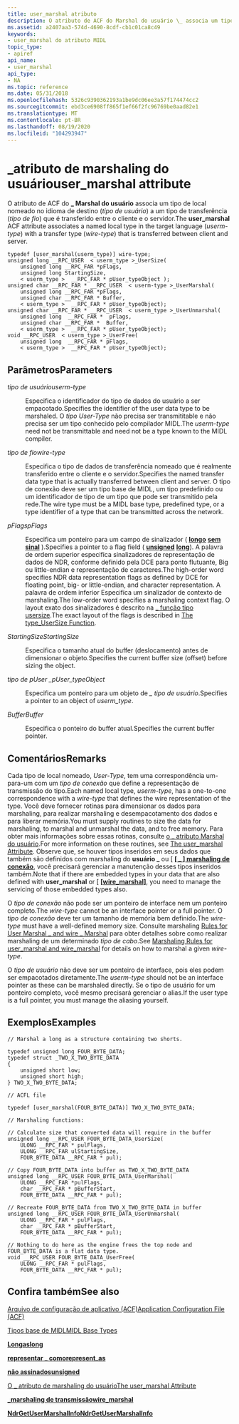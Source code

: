 ```yaml
---
title: user_marshal atributo
description: O atributo de ACF do Marshal do usuário \_ associa um tipo de local nomeado no idioma de destino (tipo de usuário) a um tipo de transferência (tipo de fio) que é transferido entre o cliente e o servidor.
ms.assetid: a2407aa3-574d-4690-8cdf-cb1c01ca8c49
keywords:
- user_marshal do atributo MIDL
topic_type:
- apiref
api_name:
- user_marshal
api_type:
- NA
ms.topic: reference
ms.date: 05/31/2018
ms.openlocfilehash: 5326c9390362193a1be9dc06ee3a57f174474cc2
ms.sourcegitcommit: ebd3ce6908ff865f1ef66f2fc96769be0aad82e1
ms.translationtype: MT
ms.contentlocale: pt-BR
ms.lasthandoff: 08/19/2020
ms.locfileid: "104293947"
---
```

# <a name="user_marshal-attribute"></a><span data-ttu-id="ac83f-104">\_atributo de marshaling do usuário</span><span class="sxs-lookup"><span data-stu-id="ac83f-104">user\_marshal attribute</span></span>

<span data-ttu-id="ac83f-105">O atributo de ACF do **\_ Marshal do usuário** associa um tipo de local nomeado no idioma de destino (*tipo de usuário*) a um tipo de transferência (*tipo de fio*) que é transferido entre o cliente e o servidor.</span><span class="sxs-lookup"><span data-stu-id="ac83f-105">The **user\_marshal** ACF attribute associates a named local type in the target language (*userm-type*) with a transfer type (*wire-type*) that is transferred between client and server.</span></span>

``` syntax
typedef [user_marshal(userm_type)] wire-type; 
unsigned long __RPC_USER  < userm_type >_UserSize(
    unsigned long __RPC_FAR *pFlags,
    unsigned long StartingSize,
    < userm_type >  __RPC_FAR * pUser_typeObject );
unsigned char __RPC_FAR * __RPC_USER  < userm-type >_UserMarshal(
    unsigned long __RPC_FAR *pFlags,
    unsigned char __RPC_FAR * Buffer,
    < userm_type >  __RPC_FAR * pUser_typeObject);
unsigned char __RPC_FAR * __RPC_USER  < userm_type >_UserUnmarshal(
    unsigned long  __RPC_FAR *  pFlags,
    unsigned char __RPC_FAR *  Buffer,
    < userm_type >  __RPC_FAR * pUser_typeObject);
void __RPC_USER  < userm_type >_UserFree(
    unsigned long  __RPC_FAR * pFlags,
    < userm_type >  __RPC_FAR * pUser_typeObject);
```

## <a name="parameters"></a><span data-ttu-id="ac83f-106">Parâmetros</span><span class="sxs-lookup"><span data-stu-id="ac83f-106">Parameters</span></span>

<dl> <dt>

<span data-ttu-id="ac83f-107">*tipo de usuário*</span><span class="sxs-lookup"><span data-stu-id="ac83f-107">*userm-type*</span></span> 
</dt> <dd>

<span data-ttu-id="ac83f-108">Especifica o identificador do tipo de dados do usuário a ser empacotado.</span><span class="sxs-lookup"><span data-stu-id="ac83f-108">Specifies the identifier of the user data type to be marshaled.</span></span> <span data-ttu-id="ac83f-109">O *tipo User-Type* não precisa ser transmititable e não precisa ser um tipo conhecido pelo compilador MIDL.</span><span class="sxs-lookup"><span data-stu-id="ac83f-109">The *userm-type* need not be transmittable and need not be a type known to the MIDL compiler.</span></span>

</dd> <dt>

<span data-ttu-id="ac83f-110">*tipo de fio*</span><span class="sxs-lookup"><span data-stu-id="ac83f-110">*wire-type*</span></span> 
</dt> <dd>

<span data-ttu-id="ac83f-111">Especifica o tipo de dados de transferência nomeado que é realmente transferido entre o cliente e o servidor.</span><span class="sxs-lookup"><span data-stu-id="ac83f-111">Specifies the named transfer data type that is actually transferred between client and server.</span></span> <span data-ttu-id="ac83f-112">O tipo de conexão deve ser um tipo base de MIDL, um tipo predefinido ou um identificador de tipo de um tipo que pode ser transmitido pela rede.</span><span class="sxs-lookup"><span data-stu-id="ac83f-112">The wire type must be a MIDL base type, predefined type, or a type identifier of a type that can be transmitted across the network.</span></span>

</dd> <dt>

<span data-ttu-id="ac83f-113">*pFlags*</span><span class="sxs-lookup"><span data-stu-id="ac83f-113">*pFlags*</span></span> 
</dt> <dd>

<span data-ttu-id="ac83f-114">Especifica um ponteiro para um campo de sinalizador ( [**longo**](long.md) [**sem sinal**](unsigned.md) ).</span><span class="sxs-lookup"><span data-stu-id="ac83f-114">Specifies a pointer to a flag field ( [**unsigned**](unsigned.md) [**long**](long.md)).</span></span> <span data-ttu-id="ac83f-115">A palavra de ordem superior especifica sinalizadores de representação de dados de NDR, conforme definido pela DCE para ponto flutuante, Big ou little-endian e representação de caracteres.</span><span class="sxs-lookup"><span data-stu-id="ac83f-115">The high-order word specifies NDR data representation flags as defined by DCE for floating point, big- or little-endian, and character representation.</span></span> <span data-ttu-id="ac83f-116">A palavra de ordem inferior Especifica um sinalizador de contexto de marshaling.</span><span class="sxs-lookup"><span data-stu-id="ac83f-116">The low-order word specifies a marshaling context flag.</span></span> <span data-ttu-id="ac83f-117">O layout exato dos sinalizadores é descrito na [ \_ função tipo usersize](/windows/desktop/Rpc/the-type-usersize-function).</span><span class="sxs-lookup"><span data-stu-id="ac83f-117">The exact layout of the flags is described in [The type\_UserSize Function](/windows/desktop/Rpc/the-type-usersize-function).</span></span>

</dd> <dt>

<span data-ttu-id="ac83f-118">*StartingSize*</span><span class="sxs-lookup"><span data-stu-id="ac83f-118">*StartingSize*</span></span> 
</dt> <dd>

<span data-ttu-id="ac83f-119">Especifica o tamanho atual do buffer (deslocamento) antes de dimensionar o objeto.</span><span class="sxs-lookup"><span data-stu-id="ac83f-119">Specifies the current buffer size (offset) before sizing the object.</span></span>

</dd> <dt>

<span data-ttu-id="ac83f-120">*tipo de pUser \_*</span><span class="sxs-lookup"><span data-stu-id="ac83f-120">*pUser\_typeObject*</span></span> 
</dt> <dd>

<span data-ttu-id="ac83f-121">Especifica um ponteiro para um objeto de *\_ tipo de usuário*.</span><span class="sxs-lookup"><span data-stu-id="ac83f-121">Specifies a pointer to an object of *userm\_type*.</span></span>

</dd> <dt>

<span data-ttu-id="ac83f-122">*Buffer*</span><span class="sxs-lookup"><span data-stu-id="ac83f-122">*Buffer*</span></span> 
</dt> <dd>

<span data-ttu-id="ac83f-123">Especifica o ponteiro do buffer atual.</span><span class="sxs-lookup"><span data-stu-id="ac83f-123">Specifies the current buffer pointer.</span></span>

</dd> </dl>

## <a name="remarks"></a><span data-ttu-id="ac83f-124">Comentários</span><span class="sxs-lookup"><span data-stu-id="ac83f-124">Remarks</span></span>

<span data-ttu-id="ac83f-125">Cada tipo de local nomeado, *User-Type*, tem uma correspondência um-para-um com um *tipo de conexão* que define a representação de transmissão do tipo.</span><span class="sxs-lookup"><span data-stu-id="ac83f-125">Each named local type, *userm-type*, has a one-to-one correspondence with a *wire-type* that defines the wire representation of the type.</span></span> <span data-ttu-id="ac83f-126">Você deve fornecer rotinas para dimensionar os dados para marshaling, para realizar marshaling e desempacotamento dos dados e para liberar memória.</span><span class="sxs-lookup"><span data-stu-id="ac83f-126">You must supply routines to size the data for marshaling, to marshal and unmarshal the data, and to free memory.</span></span> <span data-ttu-id="ac83f-127">Para obter mais informações sobre essas rotinas, consulte [o \_ atributo Marshal do usuário](/windows/desktop/Rpc/the-user-marshal-attribute).</span><span class="sxs-lookup"><span data-stu-id="ac83f-127">For more information on these routines, see [The user\_marshal Attribute](/windows/desktop/Rpc/the-user-marshal-attribute).</span></span> <span data-ttu-id="ac83f-128">Observe que, se houver tipos inseridos em seus dados que também são definidos com marshaling do **usuário \_** ou \[ [**\[ \_ \] marshaling de conexão**](wire-marshal.md), você precisará gerenciar a manutenção desses tipos inseridos também.</span><span class="sxs-lookup"><span data-stu-id="ac83f-128">Note that if there are embedded types in your data that are also defined with **user\_marshal** or \[ [**\[wire\_marshal\]**](wire-marshal.md), you need to manage the servicing of those embedded types also.</span></span>

<span data-ttu-id="ac83f-129">O *tipo de conexão* não pode ser um ponteiro de interface nem um ponteiro completo.</span><span class="sxs-lookup"><span data-stu-id="ac83f-129">The *wire-type* cannot be an interface pointer or a full pointer.</span></span> <span data-ttu-id="ac83f-130">O *tipo de conexão* deve ter um tamanho de memória bem definido.</span><span class="sxs-lookup"><span data-stu-id="ac83f-130">The *wire-type* must have a well-defined memory size.</span></span> <span data-ttu-id="ac83f-131">Consulte marshaling [Rules for User Marshal \_ and wire \_ Marshal](/windows/desktop/Rpc/marshaling-rules-for-user-marshal-and-wire-marshal) para obter detalhes sobre como realizar marshaling de um determinado *tipo de cabo*.</span><span class="sxs-lookup"><span data-stu-id="ac83f-131">See [Marshaling Rules for user\_marshal and wire\_marshal](/windows/desktop/Rpc/marshaling-rules-for-user-marshal-and-wire-marshal) for details on how to marshal a given *wire-type*.</span></span>

<span data-ttu-id="ac83f-132">O *tipo de usuário* não deve ser um ponteiro de interface, pois eles podem ser empacotados diretamente.</span><span class="sxs-lookup"><span data-stu-id="ac83f-132">The *userm-type* should not be an interface pointer as these can be marshaled directly.</span></span> <span data-ttu-id="ac83f-133">Se o tipo de usuário for um ponteiro completo, você mesmo precisará gerenciar o alias.</span><span class="sxs-lookup"><span data-stu-id="ac83f-133">If the user type is a full pointer, you must manage the aliasing yourself.</span></span>

## <a name="examples"></a><span data-ttu-id="ac83f-134">Exemplos</span><span class="sxs-lookup"><span data-stu-id="ac83f-134">Examples</span></span>

``` syntax
// Marshal a long as a structure containing two shorts.

typedef unsigned long FOUR_BYTE_DATA;
typedef struct _TWO_X_TWO_BYTE_DATA 
{ 
    unsigned short low; 
    unsigned short high; 
} TWO_X_TWO_BYTE_DATA;
```

``` syntax
// ACFL file

typedef [user_marshal(FOUR_BYTE_DATA)] TWO_X_TWO_BYTE_DATA;

// Marshaling functions:

// Calculate size that converted data will require in the buffer
unsigned long __RPC_USER FOUR_BYTE_DATA_UserSize( 
    ULONG __RPC_FAR * pulFlags, 
    ULONG __RPC_FAR ulStartingSize,
    FOUR_BYTE_DATA __RPC_FAR * pul);

// Copy FOUR_BYTE_DATA into buffer as TWO_X_TWO_BYTE_DATA
unsigned long __RPC_USER FOUR_BYTE_DATA_UserMarshal( 
    ULONG __RPC_FAR *pulFlags, 
    char __RPC_FAR * pBufferStart, 
    FOUR_BYTE_DATA __RPC_FAR * pul);

// Recreate FOUR_BYTE_DATA from TWO_X_TWO_BYTE_DATA in buffer
unsigned long __RPC_USER FOUR_BYTE_DATA_UserUnmarshal( 
    ULONG __RPC_FAR * pulFlags, 
    char __RPC_FAR * pBufferStart, 
    FOUR_BYTE_DATA __RPC_FAR * pul);

// Nothing to do here as the engine frees the top node and FOUR_BYTE_DATA is a flat data type.
void __RPC_USER FOUR_BYTE_DATA_UserFree( 
    ULONG __RPC_FAR * pulFlags, 
    FOUR_BYTE_DATA __RPC_FAR * pul);
```

## <a name="see-also"></a><span data-ttu-id="ac83f-135">Confira também</span><span class="sxs-lookup"><span data-stu-id="ac83f-135">See also</span></span>

<dl> <dt>

[<span data-ttu-id="ac83f-136">Arquivo de configuração de aplicativo (ACF)</span><span class="sxs-lookup"><span data-stu-id="ac83f-136">Application Configuration File (ACF)</span></span>](application-configuration-file-acf-.md)
</dt> <dt>

[<span data-ttu-id="ac83f-137">Tipos base de MIDL</span><span class="sxs-lookup"><span data-stu-id="ac83f-137">MIDL Base Types</span></span>](midl-base-types.md)
</dt> <dt>

[<span data-ttu-id="ac83f-138">**Longas**</span><span class="sxs-lookup"><span data-stu-id="ac83f-138">**long**</span></span>](long.md)
</dt> <dt>

[<span data-ttu-id="ac83f-139">**representar \_ como**</span><span class="sxs-lookup"><span data-stu-id="ac83f-139">**represent\_as**</span></span>](represent-as.md)
</dt> <dt>

[<span data-ttu-id="ac83f-140">**não assinados**</span><span class="sxs-lookup"><span data-stu-id="ac83f-140">**unsigned**</span></span>](unsigned.md)
</dt> <dt>

[<span data-ttu-id="ac83f-141">O \_ atributo de marshaling do usuário</span><span class="sxs-lookup"><span data-stu-id="ac83f-141">The user\_marshal Attribute</span></span>](/windows/desktop/Rpc/the-user-marshal-attribute)
</dt> <dt>

[<span data-ttu-id="ac83f-142">**\_marshaling de transmissão**</span><span class="sxs-lookup"><span data-stu-id="ac83f-142">**wire\_marshal**</span></span>](wire-marshal.md)
</dt> <dt>

[<span data-ttu-id="ac83f-143">**NdrGetUserMarshalInfo**</span><span class="sxs-lookup"><span data-stu-id="ac83f-143">**NdrGetUserMarshalInfo**</span></span>](/windows/desktop/api/rpcndr/nf-rpcndr-ndrgetusermarshalinfo)
</dt> </dl>

 

 